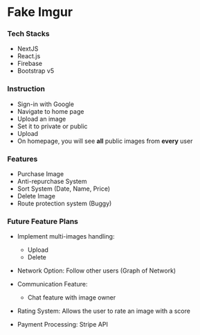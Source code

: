 # Fake Imgur

### Tech Stacks
* NextJS
* React.js
* Firebase
* Bootstrap v5

### Instruction
* Sign-in with Google
* Navigate to home page
* Upload an image
* Set it to private or public
* Upload
* On homepage, you will see **all** public images from **every** user

### Features
* Purchase Image
* Anti-repurchase System
* Sort System (Date, Name, Price)
* Delete Image
* Route protection system (Buggy)

### Future Feature Plans
* Implement multi-images handling:
  * Upload
  * Delete
* Network Option: Follow other users (Graph of Network)
* Communication Feature:
    * Chat feature with image owner
    
* Rating System: Allows the user to rate an image with a score
* Payment Processing: Stripe API

